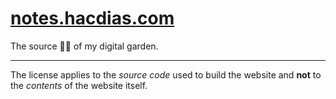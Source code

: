 # [notes.hacdias.com](https://notes.hacdias.com)

The source 🧙‍♂️ of my digital garden.

---

The license applies to the _source code_ used to build the website and **not**
to the _contents_ of the website itself.
